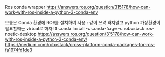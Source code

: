 Ros conda wrapper
https://answers.ros.org/question/315178/how-can-work-with-ros-inside-a-python-3-conda-env



보통은 Conda 환경에 ROS를 설치하여 사용 : 같이 쓰려 하지말고 python 가상환경이 필요할때는 virtual로 하자!
$ conda install -c conda-forge -c robostack ros-noetic-desktop
https://answers.ros.org/question/315178/how-can-work-with-ros-inside-a-python-3-conda-env/
https://medium.com/robostack/cross-platform-conda-packages-for-ros-fa1974fd1de3

